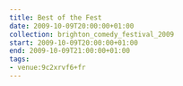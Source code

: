 ```yaml
---
title: Best of the Fest
date: 2009-10-09T20:00:00+01:00
collection: brighton_comedy_festival_2009
start: 2009-10-09T20:00:00+01:00
end: 2009-10-09T21:00:00+01:00
tags:
- venue:9c2xrvf6+fr
---
```

